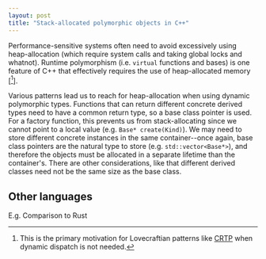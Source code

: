 ```yaml
---
layout: post
title: "Stack-allocated polymorphic objects in C++"
---
```


Performance-sensitive systems often need to avoid excessively using heap-allocation (which require system calls and taking global locks and whatnot).
Runtime polymorphism (i.e. `virtual` functions and bases) is one feature of C++ that effectively requires the use of heap-allocated memory \[[^1]\].

Various patterns lead us to reach for heap-allocation when using dynamic polymorphic types.
Functions that can return different concrete derived types need to have a common return type, so a base class pointer is used.
For a factory function, this prevents us from stack-allocating since we cannot point to a local value (e.g. `Base* create(Kind)`).
We may need to store different concrete instances in the same container--once again, base class pointers are the natural type to store (e.g. `std::vector<Base*>`), and therefore the objects must be allocated in a separate lifetime than the container's.
There are other considerations, like that different derived classes need not be the same size as the base class.

<!-- What properties does dynamic dispatch require which leads us to typically use heap memory?
The storage scheme must allow:

1. passing and storing different concrete types in homogenous containers and interfaces (e.g. `std::vector<Base*>` or `foo(Base*)`).
2. concrete types with different sizes (`sizeof(Derived1)` need not equal `sizeof(Derived2)`).

Together these requirements require us to allocate the right concrete object size (requirement 2), then take a `Base` pointer to it which the programmer manages the same way for any concrete derived type (requirement 1).
When we need a stack instance of a polymorphic type that plays with generic interfaces and containers, the natural thing to do is heap-allocate it \[[^2]\]. -->

## Other languages

E.g. Comparison to Rust

[^1]: This is the primary motivation for Lovecraftian patterns like [CRTP](https://en.wikipedia.org/wiki/Curiously_recurring_template_pattern) when dynamic dispatch is not needed.
[^2]: Emphasis here on the _containers_ aspect. There are other optimizations one can take if we just need a `Base*`, like stack-allocating the concrete object and taking its address.
